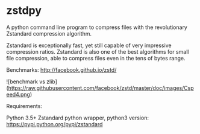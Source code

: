 # zstdpy
A python command line program to compress files with the revolutionary Zstandard compression algorithm.

Zstandard is exceptionally fast, yet still capable of very impressive compression ratios.
Zstandard is also one of the best algorithms for small file compression, able to compress files even in the tens of bytes range.

Benchmarks: http://facebook.github.io/zstd/

![benchmark vs zlib]
(https://raw.githubusercontent.com/facebook/zstd/master/doc/images/Cspeed4.png)

Requirements:

Python 3.5+
Zstandard python wrapper, python3 version: https://pypi.python.org/pypi/zstandard
